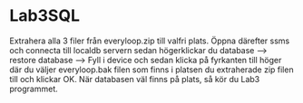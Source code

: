 # Lab3SQL

Extrahera alla 3 filer från everyloop.zip till valfri plats. Öppna därefter ssms och connecta till localdb servern
sedan högerklickar du database --> restore database --> Fyll i device och sedan klicka på fyrkanten till höger där du väljer everyloop.bak filen som finns i platsen du extraherade
zip filen till och klickar OK.
När databasen väl finns på plats, så kör du Lab3 programmet.
